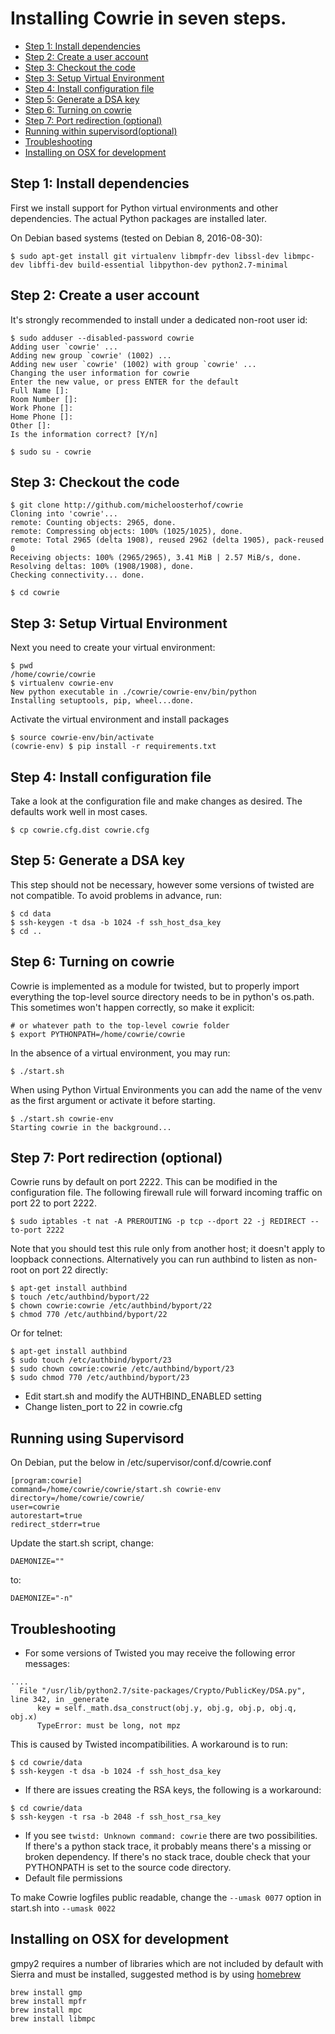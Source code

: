 
# Installing Cowrie in seven steps.

* [Step 1: Install dependencies](#step-1-install-dependencies)
* [Step 2: Create a user account](#step-2-create-a-user-account)
* [Step 3: Checkout the code](#step-3-checkout-the-code)
* [Step 3: Setup Virtual Environment](#step-3-setup-virtual-environment)
* [Step 4: Install configuration file](#step-4-install-configuration-file)
* [Step 5: Generate a DSA key](#step-5-generate-a-dsa-key)
* [Step 6: Turning on cowrie](#step-6-turning-on-cowrie)
* [Step 7: Port redirection (optional)](#step-7-port-redirection-optional)
* [Running within supervisord(optional)](#running-using-supervisord)
* [Troubleshooting](#troubleshooting)
* [Installing on OSX for development](#installing-on-osx-for-development)

## Step 1: Install dependencies

First we install support for Python virtual environments and other dependencies.
The actual Python packages are installed later.

On Debian based systems (tested on Debian 8, 2016-08-30):
```
$ sudo apt-get install git virtualenv libmpfr-dev libssl-dev libmpc-dev libffi-dev build-essential libpython-dev python2.7-minimal
```

## Step 2: Create a user account

It's strongly recommended to install under a dedicated non-root user id:

```
$ sudo adduser --disabled-password cowrie
Adding user `cowrie' ...
Adding new group `cowrie' (1002) ...
Adding new user `cowrie' (1002) with group `cowrie' ...
Changing the user information for cowrie
Enter the new value, or press ENTER for the default
Full Name []:
Room Number []:
Work Phone []:
Home Phone []:
Other []:
Is the information correct? [Y/n]

$ sudo su - cowrie
```

## Step 3: Checkout the code

```
$ git clone http://github.com/micheloosterhof/cowrie
Cloning into 'cowrie'...
remote: Counting objects: 2965, done.
remote: Compressing objects: 100% (1025/1025), done.
remote: Total 2965 (delta 1908), reused 2962 (delta 1905), pack-reused 0
Receiving objects: 100% (2965/2965), 3.41 MiB | 2.57 MiB/s, done.
Resolving deltas: 100% (1908/1908), done.
Checking connectivity... done.

$ cd cowrie
```

## Step 3: Setup Virtual Environment

Next you need to create your virtual environment:

```
$ pwd
/home/cowrie/cowrie
$ virtualenv cowrie-env
New python executable in ./cowrie/cowrie-env/bin/python
Installing setuptools, pip, wheel...done.
```

Activate the virtual environment and install packages

```
$ source cowrie-env/bin/activate
(cowrie-env) $ pip install -r requirements.txt
```

## Step 4: Install configuration file

Take a look at the configuration file and make changes as desired.  The defaults work well in most cases.
```
$ cp cowrie.cfg.dist cowrie.cfg
```

## Step 5: Generate a DSA key

This step should not be necessary, however some versions of twisted
are not compatible.  To avoid problems in advance, run:

```
$ cd data
$ ssh-keygen -t dsa -b 1024 -f ssh_host_dsa_key
$ cd ..
```

## Step 6: Turning on cowrie

Cowrie is implemented as a module for twisted, but to properly
import everything the top-level source directory needs to be in
python's os.path.  This sometimes won't happen correctly, so make
it explicit:

```
# or whatever path to the top-level cowrie folder
$ export PYTHONPATH=/home/cowrie/cowrie
```

In the absence of a virtual environment, you may run:

```
$ ./start.sh
```

When using Python Virtual Environments you can add the name of the
venv as the first argument or activate it before starting.

```
$ ./start.sh cowrie-env
Starting cowrie in the background...
```

## Step 7: Port redirection (optional)

Cowrie runs by default on port 2222. This can be modified in the configuration file.
The following firewall rule will forward incoming traffic on port 22 to port 2222.

```
$ sudo iptables -t nat -A PREROUTING -p tcp --dport 22 -j REDIRECT --to-port 2222
```

Note that you should test this rule only from another host; it
doesn't apply to loopback connections.  Alternatively you can run
authbind to listen as non-root on port 22 directly:

```
$ apt-get install authbind
$ touch /etc/authbind/byport/22
$ chown cowrie:cowrie /etc/authbind/byport/22
$ chmod 770 /etc/authbind/byport/22
```

Or for telnet:

```
$ apt-get install authbind
$ sudo touch /etc/authbind/byport/23
$ sudo chown cowrie:cowrie /etc/authbind/byport/23
$ sudo chmod 770 /etc/authbind/byport/23
```

* Edit start.sh and modify the AUTHBIND_ENABLED setting
* Change listen_port to 22 in cowrie.cfg

## Running using Supervisord
On Debian, put the below in /etc/supervisor/conf.d/cowrie.conf
```
[program:cowrie]
command=/home/cowrie/cowrie/start.sh cowrie-env
directory=/home/cowrie/cowrie/
user=cowrie
autorestart=true
redirect_stderr=true
```
Update the start.sh script, change:
 ```
 DAEMONIZE=""
 ```
 to:
 ```
 DAEMONIZE="-n"
 ```

## Troubleshooting

* For some versions of Twisted you may receive the following error messages:

```
....
  File "/usr/lib/python2.7/site-packages/Crypto/PublicKey/DSA.py", line 342, in _generate
      key = self._math.dsa_construct(obj.y, obj.g, obj.p, obj.q, obj.x)
      TypeError: must be long, not mpz
```

This is caused by Twisted incompatibilities. A workaround is to run:

```
$ cd cowrie/data
$ ssh-keygen -t dsa -b 1024 -f ssh_host_dsa_key
```

* If there are issues creating the RSA keys, the following is a workaround:

```
$ cd cowrie/data
$ ssh-keygen -t rsa -b 2048 -f ssh_host_rsa_key
```

* If you see `twistd: Unknown command: cowrie` there are two
possibilities.  If there's a python stack trace, it probably means
there's a missing or broken dependency.  If there's no stack trace,
double check that your PYTHONPATH is set to the source code directory.
* Default file permissions

To make Cowrie logfiles public readable, change the ```--umask 0077``` option in start.sh into ```--umask 0022```

## Installing on OSX for development

gmpy2 requires a number of libraries which are not included by default with Sierra and must be installed, suggested method is by using [homebrew](http://brew.sh/) 

```
brew install gmp
brew install mpfr
brew install mpc
brew install libmpc
```